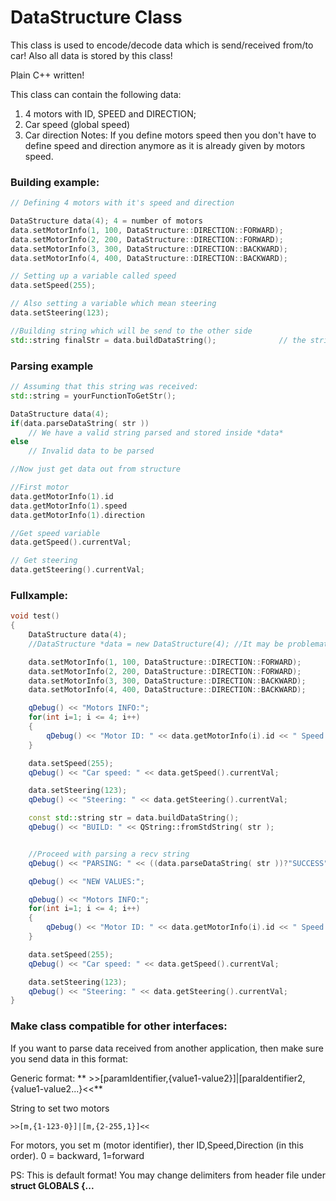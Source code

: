# DataStructure Class

This class is used to encode/decode data which is send/received from/to car! Also all data is stored by this class!

Plain C++ written!

This class can contain the following data:
  1. 4 motors with ID, SPEED and DIRECTION;
  2. Car speed (global speed)
  3. Car direction
Notes: If you define motors speed then you don't have to define speed and direction anymore as it is already given by motors speed.

### Building example:
```cpp
// Defining 4 motors with it's speed and direction

DataStructure data(4); 4 = number of motors
data.setMotorInfo(1, 100, DataStructure::DIRECTION::FORWARD);
data.setMotorInfo(2, 200, DataStructure::DIRECTION::FORWARD);
data.setMotorInfo(3, 300, DataStructure::DIRECTION::BACKWARD);
data.setMotorInfo(4, 400, DataStructure::DIRECTION::BACKWARD);

// Setting up a variable called speed
data.setSpeed(255);

// Also setting a variable which mean steering
data.setSteering(123);

//Building string which will be send to the other side
std::string finalStr = data.buildDataString();				// the string which can be parsed
```

### Parsing example

```cpp
// Assuming that this string was received:
std::string = yourFunctionToGetStr();

DataStructure data(4);
if(data.parseDataString( str ))
	// We have a valid string parsed and stored inside *data*
else
	// Invalid data to be parsed

//Now just get data out from structure

//First motor
data.getMotorInfo(1).id
data.getMotorInfo(1).speed
data.getMotorInfo(1).direction

//Get speed variable
data.getSpeed().currentVal;

// Get steering
data.getSteering().currentVal;

```


### Fullxample:

```cpp
void test()
{
    DataStructure data(4);
    //DataStructure *data = new DataStructure(4); //It may be problematic on Arduino

    data.setMotorInfo(1, 100, DataStructure::DIRECTION::FORWARD);
    data.setMotorInfo(2, 200, DataStructure::DIRECTION::FORWARD);
    data.setMotorInfo(3, 300, DataStructure::DIRECTION::BACKWARD);
    data.setMotorInfo(4, 400, DataStructure::DIRECTION::BACKWARD);

    qDebug() << "Motors INFO:";
    for(int i=1; i <= 4; i++)
    {
        qDebug() << "Motor ID: " << data.getMotorInfo(i).id << " Speed: " << data.getMotorInfo(i).speed << " Direction: " << (data.getMotorInfo(i).direction);// == DataStructure::DIRECTION::FORWARD)?"FORWARD":"BACKWARD";
    }

    data.setSpeed(255);
    qDebug() << "Car speed: " << data.getSpeed().currentVal;

    data.setSteering(123);
    qDebug() << "Steering: " << data.getSteering().currentVal;

    const std::string str = data.buildDataString();
    qDebug() << "BUILD: " << QString::fromStdString( str );


    //Proceed with parsing a recv string
    qDebug() << "PARSING: " << ((data.parseDataString( str ))?"SUCCESS":"FAILED");

    qDebug() << "NEW VALUES:";

    qDebug() << "Motors INFO:";
    for(int i=1; i <= 4; i++)
    {
        qDebug() << "Motor ID: " << data.getMotorInfo(i).id << " Speed: " << data.getMotorInfo(i).speed << " Direction: " << (data.getMotorInfo(i).direction);// == DataStructure::DIRECTION::FORWARD)?"FORWARD":"BACKWARD";
    }

    data.setSpeed(255);
    qDebug() << "Car speed: " << data.getSpeed().currentVal;

    data.setSteering(123);
    qDebug() << "Steering: " << data.getSteering().currentVal;
}
```

### Make class compatible for other interfaces:

If you want to parse data received from another application, then make sure you send data in this format:

Generic format:
** >>[paramIdentifier,{value1-value2}]|[paraIdentifier2,{value1-value2...}<<**

String to set two motors
```
>>[m,{1-123-0}]|[m,{2-255,1}]<<
```
For motors, you set m (motor identifier), ther ID,Speed,Direction (in this order). 0 = backward, 1=forward

PS: This is default format! You may change delimiters from  header file under **struct GLOBALS {...**
